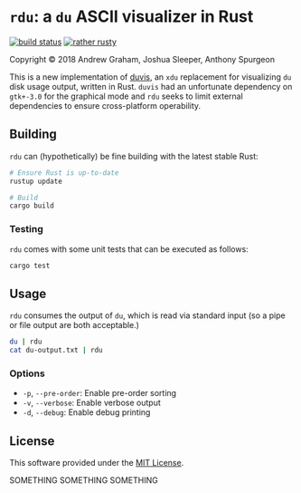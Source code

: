# `rdu`: a `du` ASCII visualizer in Rust #

[![build status](https://gitlab.com/andeh575/rdu/badges/master/build.svg)](https://gitlab.com/andeh575/rdu/commits/master)
[![rather rusty](https://img.shields.io/badge/rather-rusty-%23B7410E.svg)](https://www.rustup.rs/)

Copyright © 2018 Andrew Graham, Joshua Sleeper, Anthony Spurgeon

This is a new implementation of [duvis](https://github.com/BartMassey/duvis), an `xdu` replacement for visualizing `du` disk usage output, written in Rust. `duvis` had an unfortunate dependency on `gtk+-3.0` for the graphical mode and `rdu` seeks to limit external dependencies to ensure cross-platform operability.

## Building ##

`rdu` can (hypothetically) be fine building with the latest stable Rust:

```sh
# Ensure Rust is up-to-date
rustup update

# Build
cargo build
```

### Testing ###

`rdu` comes with some unit tests that can be executed as follows:

```sh
cargo test
```

## Usage ##

`rdu` consumes the output of `du`, which is read via standard input (so a pipe or file output are both acceptable.)

```sh
du | rdu
cat du-output.txt | rdu
```

### Options ###

+ `-p`, `--pre-order`: Enable pre-order sorting
+ `-v`, `--verbose`: Enable verbose output
+ `-d`, `--debug`: Enable debug printing

## License ##

This software provided under the [MIT License](https://opensource.org/licenses/MIT).

SOMETHING SOMETHING SOMETHING
